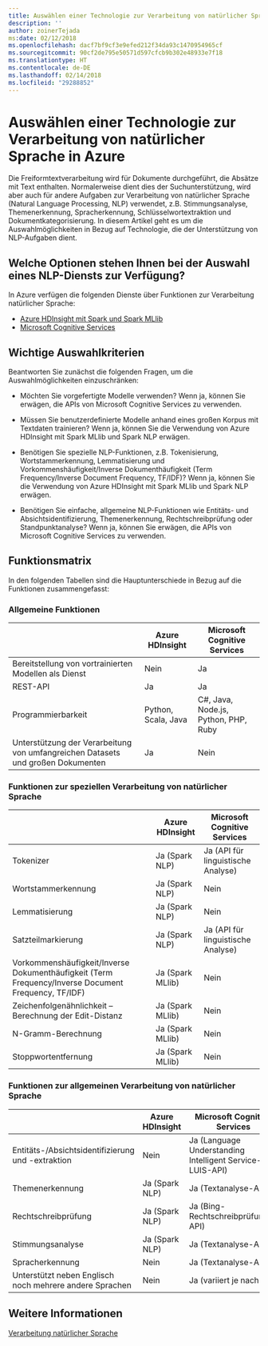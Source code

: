 ```yaml
---
title: Auswählen einer Technologie zur Verarbeitung von natürlicher Sprache
description: ''
author: zoinerTejada
ms:date: 02/12/2018
ms.openlocfilehash: dacf7bf9cf3e9efed212f34da93c1470954965cf
ms.sourcegitcommit: 90cf2de795e50571d597cfcb9b302e48933e7f18
ms.translationtype: HT
ms.contentlocale: de-DE
ms.lasthandoff: 02/14/2018
ms.locfileid: "29288852"
---
```

# <a name="choosing-a-natural-language-processing-technology-in-azure"></a>Auswählen einer Technologie zur Verarbeitung von natürlicher Sprache in Azure

Die Freiformtextverarbeitung wird für Dokumente durchgeführt, die Absätze mit Text enthalten. Normalerweise dient dies der Suchunterstützung, wird aber auch für andere Aufgaben zur Verarbeitung von natürlicher Sprache (Natural Language Processing, NLP) verwendet, z.B. Stimmungsanalyse, Themenerkennung, Spracherkennung, Schlüsselwortextraktion und Dokumentkategorisierung. In diesem Artikel geht es um die Auswahlmöglichkeiten in Bezug auf Technologie, die der Unterstützung von NLP-Aufgaben dient.

## <a name="what-are-your-options-when-choosing-an-nlp-service"></a>Welche Optionen stehen Ihnen bei der Auswahl eines NLP-Diensts zur Verfügung?

In Azure verfügen die folgenden Dienste über Funktionen zur Verarbeitung natürlicher Sprache:

- [Azure HDInsight mit Spark und Spark MLlib](/azure/hdinsight/spark/apache-spark-overview)
- [Microsoft Cognitive Services](/azure/#pivot=products&panel=cognitive)

## <a name="key-selection-criteria"></a>Wichtige Auswahlkriterien

Beantworten Sie zunächst die folgenden Fragen, um die Auswahlmöglichkeiten einzuschränken:

- Möchten Sie vorgefertigte Modelle verwenden? Wenn ja, können Sie erwägen, die APIs von Microsoft Cognitive Services zu verwenden.

- Müssen Sie benutzerdefinierte Modelle anhand eines großen Korpus mit Textdaten trainieren? Wenn ja, können Sie die Verwendung von Azure HDInsight mit Spark MLlib und Spark NLP erwägen.

- Benötigen Sie spezielle NLP-Funktionen, z.B. Tokenisierung, Wortstammerkennung, Lemmatisierung und Vorkommenshäufigkeit/Inverse Dokumenthäufigkeit (Term Frequency/Inverse Document Frequency, TF/IDF)? Wenn ja, können Sie die Verwendung von Azure HDInsight mit Spark MLlib und Spark NLP erwägen.

- Benötigen Sie einfache, allgemeine NLP-Funktionen wie Entitäts- und Absichtsidentifizierung, Themenerkennung, Rechtschreibprüfung oder Standpunktanalyse? Wenn ja, können Sie erwägen, die APIs von Microsoft Cognitive Services zu verwenden.

## <a name="capability-matrix"></a>Funktionsmatrix

In den folgenden Tabellen sind die Hauptunterschiede in Bezug auf die Funktionen zusammengefasst:  

### <a name="general-capabilities"></a>Allgemeine Funktionen

| | Azure HDInsight | Microsoft Cognitive Services |
| --- | --- | --- |
| Bereitstellung von vortrainierten Modellen als Dienst | Nein  | Ja |
| REST-API | Ja | Ja |
| Programmierbarkeit | Python, Scala, Java | C#, Java, Node.js, Python, PHP, Ruby |
| Unterstützung der Verarbeitung von umfangreichen Datasets und großen Dokumenten | Ja | Nein  |

### <a name="low-level-natural-language-processing-capabilities"></a>Funktionen zur speziellen Verarbeitung von natürlicher Sprache

| | Azure HDInsight | Microsoft Cognitive Services |  
| --- | --- | --- | 
| Tokenizer | Ja (Spark NLP) | Ja (API für linguistische Analyse) |
| Wortstammerkennung | Ja (Spark NLP) | Nein  |
| Lemmatisierung | Ja (Spark NLP) | Nein  |
| Satzteilmarkierung | Ja (Spark NLP) | Ja (API für linguistische Analyse) |
| Vorkommenshäufigkeit/Inverse Dokumenthäufigkeit (Term Frequency/Inverse Document Frequency, TF/IDF) | Ja (Spark MLlib) | Nein  |
| Zeichenfolgenähnlichkeit – Berechnung der Edit-Distanz | Ja (Spark MLlib) | Nein  |
| N-Gramm-Berechnung | Ja (Spark MLlib) | Nein  |
| Stoppwortentfernung | Ja (Spark MLlib) | Nein  |

### <a name="high-level-natural-language-processing-capabilities"></a>Funktionen zur allgemeinen Verarbeitung von natürlicher Sprache

| | Azure HDInsight | Microsoft Cognitive Services |
| --- | --- | --- | 
| Entitäts-/Absichtsidentifizierung und -extraktion | Nein  | Ja (Language Understanding Intelligent Service-API, LUIS-API) |    
| Themenerkennung | Ja (Spark NLP) | Ja (Textanalyse-API) |
| Rechtschreibprüfung | Ja (Spark NLP) | Ja (Bing-Rechtschreibprüfungs-API) |
| Stimmungsanalyse | Ja (Spark NLP) | Ja (Textanalyse-API) |
| Spracherkennung | Nein  | Ja (Textanalyse-API) |
| Unterstützt neben Englisch noch mehrere andere Sprachen | Nein  | Ja (variiert je nach API) |

## <a name="see-also"></a>Weitere Informationen

[Verarbeitung natürlicher Sprache](../scenarios/natural-language-processing.md)